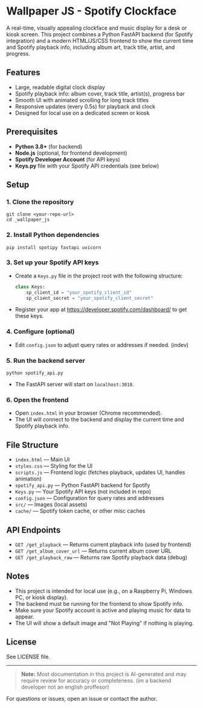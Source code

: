 # Wallpaper JS - Spotify Clockface

A real-time, visually appealing clockface and music display for a desk or kiosk screen. This project combines a Python FastAPI backend (for Spotify integration) and a modern HTML/JS/CSS frontend to show the current time and Spotify playback info, including album art, track title, artist, and progress.

## Features
- Large, readable digital clock display
- Spotify playback info: album cover, track title, artist(s), progress bar
- Smooth UI with animated scrolling for long track titles
- Responsive updates (every 0.5s) for playback and clock
- Designed for local use on a dedicated screen or kiosk

## Prerequisites
- **Python 3.8+** (for backend)
- **Node.js** (optional, for frontend development)
- **Spotify Developer Account** (for API keys)
- **Keys.py** file with your Spotify API credentials (see below)

## Setup

### 1. Clone the repository
```
git clone <your-repo-url>
cd _wallpaper_js
```

### 2. Install Python dependencies
```
pip install spotipy fastapi uvicorn
```

### 3. Set up your Spotify API keys
- Create a `Keys.py` file in the project root with the following structure:
  ```python
  class Keys:
      sp_client_id = "your_spotify_client_id"
      sp_client_secret = "your_spotify_client_secret"
  ```
- Register your app at https://developer.spotify.com/dashboard/ to get these keys.

### 4. Configure (optional)
- Edit `config.json` to adjust query rates or addresses if needed. (indev)

### 5. Run the backend server
```
python spotify_api.py
```
- The FastAPI server will start on `localhost:3010`.

### 6. Open the frontend
- Open `index.html` in your browser (Chrome recommended).
- The UI will connect to the backend and display the current time and Spotify playback info.

## File Structure
- `index.html` — Main UI
- `styles.css` — Styling for the UI
- `scripts.js` — Frontend logic (fetches playback, updates UI, handles animation)
- `spotify_api.py` — Python FastAPI backend for Spotify
- `Keys.py` — Your Spotify API keys (not included in repo)
- `config.json` — Configuration for query rates and addresses
- `src/` — Images (local assets)
- `cache/` — Spotify token cache, or other misc caches

## API Endpoints
- `GET /get_playback` — Returns current playback info (used by frontend)
- `GET /get_album_cover_url` — Returns current album cover URL
- `GET /get_playback_raw` — Returns raw Spotify playback data (debug)

## Notes
- This project is intended for local use (e.g., on a Raspberry Pi, Windows PC, or kiosk display).
- The backend must be running for the frontend to show Spotify info.
- Make sure your Spotify account is active and playing music for data to appear.
- The UI will show a default image and "Not Playing" if nothing is playing.

## License
See LICENSE file.

---

> **Note:** Most documentation in this project is AI-generated and may require review for accuracy or completeness. (im a backend developer not an english proffesor)

For questions or issues, open an issue or contact the author.
